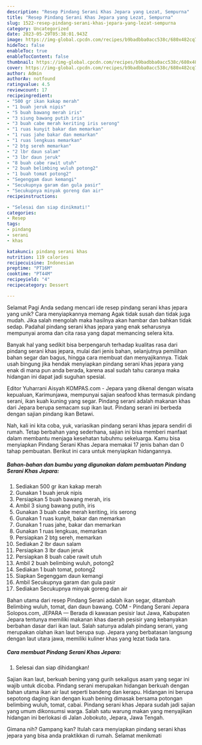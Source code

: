 ```yaml
---
description: "Resep Pindang Serani Khas Jepara yang Lezat, Sempurna"
title: "Resep Pindang Serani Khas Jepara yang Lezat, Sempurna"
slug: 1522-resep-pindang-serani-khas-jepara-yang-lezat-sempurna
category: Uncategorized
date: 2023-05-29T05:38:01.943Z
image: https://img-global.cpcdn.com/recipes/b9badbba0acc538c/680x482cq70/pindang-serani-khas-jepara-foto-resep-utama.jpg
hideToc: false
enableToc: true
enableTocContent: false
thumbnail: https://img-global.cpcdn.com/recipes/b9badbba0acc538c/680x482cq70/pindang-serani-khas-jepara-foto-resep-utama.jpg
cover: https://img-global.cpcdn.com/recipes/b9badbba0acc538c/680x482cq70/pindang-serani-khas-jepara-foto-resep-utama.jpg
author: Admin
authorAv: notfound
ratingvalue: 4.5
reviewcount: 17
recipeingredient:
- "500 gr ikan kakap merah"
- "1 buah jeruk nipis"
- "5 buah bawang merah iris"
- "3 siung bawang putih iris"
- "3 buah cabe merah keriting iris serong"
- "1 ruas kunyit bakar dan memarkan"
- "1 ruas jahe bakar dan memarkan"
- "1 ruas lengkuas memarkan"
- "2 btg sereh memarkan"
- "2 lbr daun salam"
- "3 lbr daun jeruk"
- "8 buah cabe rawit utuh"
- "2 buah belimbing wuluh potong2"
- "1 buah tomat potong2"
- "Segenggam daun kemangi"
- "Secukupnya garam dan gula pasir"
- "Secukupnya minyak goreng dan air"
recipeinstructions:

- "Selesai dan siap dinikmati!"
categories:
- Resep
tags:
- pindang
- serani
- khas

katakunci: pindang serani khas 
nutrition: 119 calories
recipecuisine: Indonesian
preptime: "PT16M"
cooktime: "PT44M"
recipeyield: "4"
recipecategory: Dessert

---
```



Selamat Pagi Anda sedang mencari ide resep pindang serani khas jepara yang unik? Cara menyiapkannya memang Agak tidak susah dan tidak juga mudah. Jika salah mengolah maka hasilnya akan hambar dan bahkan tidak sedap. Padahal pindang serani khas jepara yang enak seharusnya mempunyai aroma dan cita rasa yang dapat memancing selera kita.


Banyak hal yang sedikit bisa berpengaruh terhadap kualitas rasa dari pindang serani khas jepara, mulai dari jenis bahan, selanjutnya pemilihan bahan segar dan bagus, hingga cara membuat dan menyajikannya. Tidak usah bingung jika hendak menyiapkan pindang serani khas jepara yang enak di mana pun anda berada, karena asal sudah tahu caranya maka hidangan ini dapat jadi suguhan spesial.

Editor Yuharrani Aisyah KOMPAS.com - Jepara yang dikenal dengan wisata kepualuan, Karimunjawa, mempunyai sajian seafood khas termasuk pindang serani, ikan kuah kuning yang segar. Pindang serani adalah makanan khas dari Jepara berupa semacam sup ikan laut. Pindang serani ini berbeda dengan sajian pindang ikan Betawi.


Nah, kali ini kita coba, yuk, variasikan pindang serani khas jepara sendiri di rumah. Tetap berbahan yang sederhana, sajian ini bisa memberi manfaat dalam membantu menjaga kesehatan tubuhmu sekeluarga. Kamu bisa menyiapkan Pindang Serani Khas Jepara memakai 17 jenis bahan dan 0 tahap pembuatan. Berikut ini cara untuk menyiapkan hidangannya.

<!--inarticleads1-->

##### Bahan-bahan dan bumbu yang digunakan dalam pembuatan Pindang Serani Khas Jepara:

1. Sediakan 500 gr ikan kakap merah
1. Gunakan 1 buah jeruk nipis
1. Persiapkan 5 buah bawang merah, iris
1. Ambil 3 siung bawang putih, iris
1. Gunakan 3 buah cabe merah keriting, iris serong
1. Gunakan 1 ruas kunyit, bakar dan memarkan
1. Gunakan 1 ruas jahe, bakar dan memarkan
1. Gunakan 1 ruas lengkuas, memarkan
1. Persiapkan 2 btg sereh, memarkan
1. Sediakan 2 lbr daun salam
1. Persiapkan 3 lbr daun jeruk
1. Persiapkan 8 buah cabe rawit utuh
1. Ambil 2 buah belimbing wuluh, potong2
1. Sediakan 1 buah tomat, potong2
1. Siapkan Segenggam daun kemangi
1. Ambil Secukupnya garam dan gula pasir
1. Sediakan Secukupnya minyak goreng dan air


Bahan utama dari resep Pindang Serani adalah ikan segar, ditambah Belimbing wuluh, tomat, dan daun bawang. COM - Pindang Serani Jepara Solopos.com, JEPARA — Berada di kawasan pesisir laut Jawa, Kabupaten Jepara tentunya memiliki makanan khas daerah pesisir yang kebanyakan berbahan dasar dari ikan laut. Salah satunya adalah pindang serani, yang merupakan olahan ikan laut berupa sup. Jepara yang berbatasan langsung dengan laut utara jawa, memiliki kuliner khas yang lezat tiada tara. 

<!--inarticleads2-->

##### Cara membuat Pindang Serani Khas Jepara:


1. Selesai dan siap dihidangkan!

Sajian ikan laut, berkuah bening yang gurih sekaligus asam yang segar ini wajib untuk dicoba. Pindang serani merupakan hidangan berkuah dengan bahan utama ikan air laut seperti bandeng dan kerapu. Hidangan ini berupa sepotong daging ikan dengan kuah bening dimasak bersama potongan belimbing wuluh, tomat, cabai. Pindang serani khas Jepara sudah jadi sajian yang umum dikonsumsi warga. Salah satu warung makan yang menyajikan hidangan ini berlokasi di Jalan Jobokuto, Jepara, Jawa Tengah. 

Gimana nih? Gampang kan? Itulah cara menyiapkan pindang serani khas jepara yang bisa anda praktikkan di rumah. Selamat menikmati
